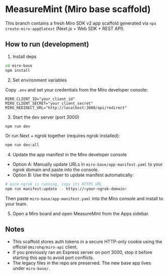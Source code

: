 # MeasureMint (Miro base scaffold)

This branch contains a fresh Miro SDK v2 app scaffold generated via `npx create-miro-app@latest` (Next.js + Web SDK + REST API).

## How to run (development)

1. Install deps

```sh
cd miro-base
npm install
```

2. Set environment variables

Copy `.env` and set your credentials from the Miro developer console:

```
MIRO_CLIENT_ID="your_client_id"
MIRO_CLIENT_SECRET="your_client_secret"
MIRO_REDIRECT_URL="http://localhost:3000/api/redirect"
```

3. Start the dev server (port 3000)

```sh
npm run dev
```

Or run Next + ngrok together (requires ngrok installed):

```sh
npm run dev:all
```

4. Update the app manifest in the Miro developer console

- Option A: Manually update URLs in `miro-base/app-manifest.yaml` to your ngrok domain and paste into the console.
- Option B: Use the helper to update manifest automatically:

```sh
# once ngrok is running, copy its HTTPS URL
npm run manifest:update -- https://<your-ngrok-domain>
```

Then paste `miro-base/app-manifest.yaml` into the Miro console and install to your team.

5. Open a Miro board and open MeasureMint from the Apps sidebar.

## Notes

- This scaffold stores auth tokens in a secure HTTP-only cookie using the official `@mirohq/miro-api` client.
- If you previously ran an Express server on port 3000, stop it before starting this app to avoid port conflicts.
- The legacy files in the repo are preserved. The new base app lives under `miro-base/`.
